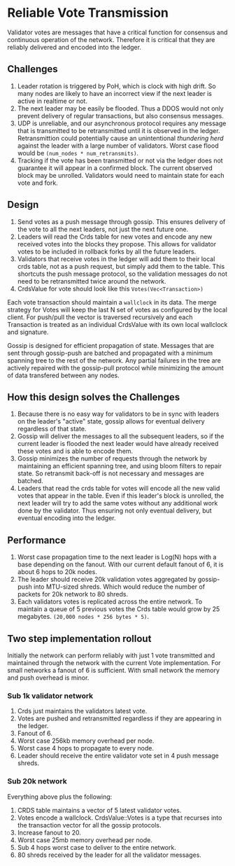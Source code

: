 # Reliable Vote Transmission

Validator votes are messages that have a critical function for consensus and continuous operation of the network. Therefore it is critical that they are reliably delivered and encoded into the ledger.

## Challenges

1. Leader rotation is triggered by PoH, which is clock with high drift. So many nodes are likely to have an incorrect view if the next leader is active in realtime or not.
2. The next leader may be easily be flooded. Thus a DDOS would not only prevent delivery of regular transactions, but also consensus messages.
3. UDP is unreliable, and our asynchronous protocol requires any message that is transmitted to be retransmitted until it is observed in the ledger. Retransmittion could potentially cause an unintentional _thundering herd_ against the leader with a large number of validators. Worst case flood would be `(num_nodes * num_retransmits)`.
4. Tracking if the vote has been transmitted or not via the ledger does not guarantee it will appear in a confirmed block. The current observed block may be unrolled. Validators would need to maintain state for each vote and fork.

## Design

1. Send votes as a push message through gossip. This ensures delivery of the vote to all the next leaders, not just the next future one.
2. Leaders will read the Crds table for new votes and encode any new received votes into the blocks they propose. This allows for validator votes to be included in rollback forks by all the future leaders.
3. Validators that receive votes in the ledger will add them to their local crds table, not as a push request, but simply add them to the table. This shortcuts the push message protocol, so the validation messages do not need to be retransmitted twice around the network.
4. CrdsValue for vote should look like this `Votes(Vec<Transaction>)`

Each vote transaction should maintain a `wallclock` in its data. The merge strategy for Votes will keep the last N set of votes as configured by the local client. For push/pull the vector is traversed recursively and each Transaction is treated as an individual CrdsValue with its own local wallclock and signature.

Gossip is designed for efficient propagation of state. Messages that are sent through gossip-push are batched and propagated with a minimum spanning tree to the rest of the network. Any partial failures in the tree are actively repaired with the gossip-pull protocol while minimizing the amount of data transfered between any nodes.

## How this design solves the Challenges

1. Because there is no easy way for validators to be in sync with leaders on the leader's "active" state, gossip allows for eventual delivery regardless of that state.
2. Gossip will deliver the messages to all the subsequent leaders, so if the current leader is flooded the next leader would have already received these votes and is able to encode them.
3. Gossip minimizes the number of requests through the network by maintaining an efficient spanning tree, and using bloom filters to repair state. So retransmit back-off is not necessary and messages are batched.
4. Leaders that read the crds table for votes will encode all the new valid votes that appear in the table. Even if this leader's block is unrolled, the next leader will try to add the same votes without any additional work done by the validator. Thus ensuring not only eventual delivery, but eventual encoding into the ledger.

## Performance

1. Worst case propagation time to the next leader is Log\(N\) hops with a base depending on the fanout. With our current default fanout of 6, it is about 6 hops to 20k nodes.
2. The leader should receive 20k validation votes aggregated by gossip-push into MTU-sized shreds. Which would reduce the number of packets for 20k network to 80 shreds.
3. Each validators votes is replicated across the entire network. To maintain a queue of 5 previous votes the Crds table would grow by 25 megabytes. `(20,000 nodes * 256 bytes * 5)`.

## Two step implementation rollout

Initially the network can perform reliably with just 1 vote transmitted and maintained through the network with the current Vote implementation. For small networks a fanout of 6 is sufficient. With small network the memory and push overhead is minor.

### Sub 1k validator network

1. Crds just maintains the validators latest vote.
2. Votes are pushed and retransmitted regardless if they are appearing in the ledger.
3. Fanout of 6.
4. Worst case 256kb memory overhead per node.
5. Worst case 4 hops to propagate to every node.
6. Leader should receive the entire validator vote set in 4 push message shreds.

### Sub 20k network

Everything above plus the following:

1. CRDS table maintains a vector of 5 latest validator votes.
2. Votes encode a wallclock. CrdsValue::Votes is a type that recurses into the transaction vector for all the gossip protocols.
3. Increase fanout to 20.
4. Worst case 25mb memory overhead per node.
5. Sub 4 hops worst case to deliver to the entire network.
6. 80 shreds received by the leader for all the validator messages.

